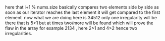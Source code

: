 here that i+1 % nums.size basically compares two elements side by side
as soon as our iterator reaches the last element it will get compared to the first element
​
now what we are doing here is
34512 only one irregularity will be there that is 5>1
but at times two/more will be found which will prove the flaw in the array
for example 2134 , here 2>1 and 4>2 hence two irregularities.